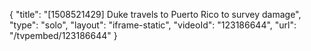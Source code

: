 {
    "title": "[1508521429] Duke travels to Puerto Rico to survey damage",
    "type": "solo",
    "layout": "iframe-static",
    "videoId": "123186644",
    "url": "\/tvpembed\/123186644"
}